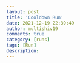 ```yaml
---
layout: post
title: 'Cooldown Run'
date: 2021-12-19 22:39:49
author: multishiv19
comments: true
category: [runs]
tags: [Run]
description: 
---
```


<div width='100%' class='strava-embed-placeholder' data-embed-type='activity' data-embed-id='6401535898'></div>
<script src='https://strava-embeds.com/embed.js'></script>
